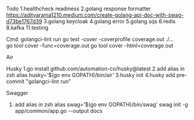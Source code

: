 Todo
1.healthcheck readiness
2.golang response formatter https://adityarama1210.medium.com/create-golang-api-doc-with-swag-d73be1767d39
3.golang keycloak
 4.golang error
5.golang sqs
6.redis
8.kafka
11.testing

Cmd:
golangci-lint run
go test -cover -coverprofile coverage.out ./...    
go tool cover -func=coverage.out
go tool cover -html=coverage.out

Air


Husky
1.go install github.com/automation-co/husky@latest
2.add alias in zsh alias husky='$(go env GOPATH)/bin/air'
3.husky init
4.husky add pre-commit "golangci-lint run"

Swagger
1. add alias in zsh alias swag='$(go env GOPATH)/bin/swag'
swag init -g app/common/app.go --output docs